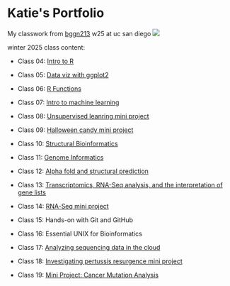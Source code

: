 # Katie's Portfolio
My classwork from [bggn213](https://bioboot.github.io/bggn213_W25/) w25 at uc san diego
![](https://bioboot.github.io/bggn213_W25/assets/img/logo.png)

winter 2025 class content:

- Class 04: [Intro to R](class04/class4.html)

- Class 05: [Data viz with ggplot2](class05/Class05.html)

- Class 06: [R Functions](Class06/Class6.html)

- Class 07: [Intro to machine learning](Class07/class07.html)

- Class 08: [Unsupervised leanring mini project](Class08/Miniproject08.html)

- Class 09: [Halloween candy mini project](class09/halloweencandy.html)

- Class 10: [Structural Bioinformatics](Class10/Class10.html)

- Class 11: [Genome Informatics](class11/class11.html)

- Class 12: [Alpha fold and structural prediction](Class12/class12.html)

- Class 13: [Transcriptomics, RNA-Seq analysis, and the interpretation of gene lists](Class13/Class%2013.html)

- Class 14: [RNA-Seq mini project](Class14/Class%2014.html)

- Class 15: Hands-on with Git and GitHub

- Class 16: Essential UNIX for Bioinformatics

- Class 17: [Analyzing sequencing data in the cloud](Class17/Class17.html)

- Class 18: [Investigating pertussis resurgence mini project](Class18/Class18.html)

- Class 19: [Mini Project: Cancer Mutation Analysis](https://github.com/kmostoller1/bggn213_github/blob/main/Class19/lab19.pdf)


